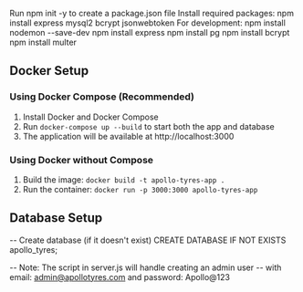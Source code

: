 Run npm init -y to create a package.json file
Install required packages: npm install express mysql2 bcrypt jsonwebtoken
For development: npm install nodemon --save-dev
npm install express
npm install pg
npm install bcrypt
npm install multer

## Docker Setup

### Using Docker Compose (Recommended)
1. Install Docker and Docker Compose
2. Run `docker-compose up --build` to start both the app and database
3. The application will be available at http://localhost:3000

### Using Docker without Compose
1. Build the image: `docker build -t apollo-tyres-app .`
2. Run the container: `docker run -p 3000:3000 apollo-tyres-app`

## Database Setup

-- Create database (if it doesn't exist)
CREATE DATABASE IF NOT EXISTS apollo_tyres;


-- Note: The script in server.js will handle creating an admin user
-- with email: admin@apollotyres.com and password: Apollo@123


